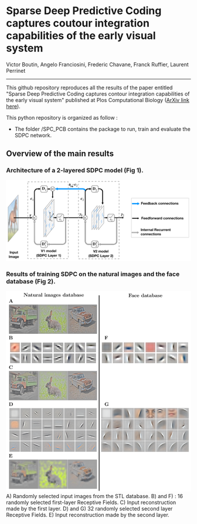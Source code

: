# Sparse Deep Predictive Coding captures coutour integration capabilities of the early visual system
Victor Boutin, Angelo Franciosini, Frederic Chavane, Franck Ruffier, Laurent Perrinet

---

This github repository reproduces all the results of the paper entitled "Sparse Deep Predictive Coding captures contour integration capabilities of the early visual system" published at Plos Computational Biology ([ArXiv link here](https://arxiv.org/abs/1902.07651)).

This python repository is organized as follow : 
- The folder /SPC_PCB contains the package to run, train and evaluate the SDPC network.
<!---
- The folder /Savings contains most of the results of the simulation (so that you don't need to spend hours to retrain the network). When running the notebook, be carrefully to keep the variable 'Save' to False, otherwise it'll erase the previously saved results
- The notebooks:
    - The notebooks with a name starting with "1" are related to the training of the networks of the 2 tested databases (STL, CFD).
    - The notebooks with a name starting with "2" are related to the generation of Fig2, Fig3 (only for CFD database), Fig4 and Fig6 (see overview of the main results). Note that we did not upload all the simulation files to limit the size of the repository. If one want to reproduce all the figures of the paper, one need to regenerate the .pkl file using paramters describe in the Table 1 of the paper (this can be esaily done with the notebooks having name starting with "1").
    - The notebooks with a name sarting with "3" are related to the generation of the supplementary materials figure for all tested databases. The notebook called "3-CFD_Fig7_and_SD" is also used to generate the Fig 7 of the paper.
    - The notebook called "4-Fig5.ipynb" is used to generate the figure 5 from the paper. Note that we have conducted this analysis only on the STL database
    - The notebook called "5-Table2-SurfaceCoverage" is used to generate the Table2 of the paper.
--->

## Overview of the main results 

### Architecture of a 2-layered SDPC model (Fig 1).

![Prediction Breakdown on CFD when varying lbda1](/Savings/Fig/Fig1/Fig1.png "SDPC Architecture")

###  Results of training SDPC on the natural images and the face database (Fig 2).

![Prediction Breakdown on CFD when varying lbda1](/Savings/Fig/Fig2/Fig2.png "SDPC features and reconstruction")
A) Randomly selected input images from the STL database. B) and F) : 16 randomly selected first-layer Receptive Fields. C) Input reconstruction made by the first layer. D) and G) 32 randomly selected second layer Receptive Fields. E) Input reconstruction made by the second layer.

